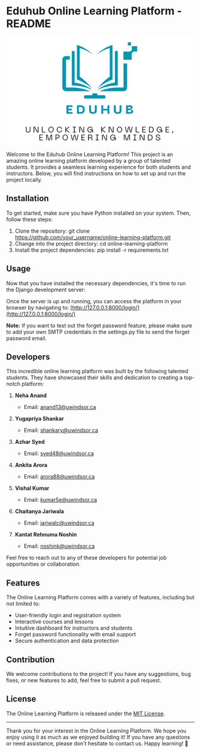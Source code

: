 # Eduhub Online Learning Platform - README

![Eduhub Online Learning Platform Logo](https://github.com/azhar9/COMP8347/blob/main/onlinelearningapp/static/images/Eduhub-4%202.png)

Welcome to the Eduhub Online Learning Platform! This project is an amazing online learning platform developed by a group of talented students. It provides a seamless learning experience for both students and instructors. Below, you will find instructions on how to set up and run the project locally.

## Installation

To get started, make sure you have Python installed on your system. Then, follow these steps:

1. Clone the repository: git clone https://github.com/your_username/online-learning-platform.git
2. Change into the project directory: cd online-learning-platform
3. Install the project dependencies: pip install -r requirements.txt


## Usage

Now that you have installed the necessary dependencies, it's time to run the Django development server:


Once the server is up and running, you can access the platform in your browser by navigating to: [http://127.0.0.1:8000/login/](http://127.0.0.1:8000/login/)

**Note:** If you want to test out the forget password feature, please make sure to add your own SMTP credentials in the settings.py file to send the forget password email.

## Developers

This incredible online learning platform was built by the following talented students. They have showcased their skills and dedication to creating a top-notch platform:

1. **Neha Anand**
   - Email: anand13@uwindsor.ca

2. **Yugapriya Shankar**
   - Email: shankary@uwindsor.ca

3. **Azhar Syed**
   - Email: syed48@uwindsor.ca

4. **Ankita Arora**
   - Email: arora88@uwindsor.ca

5. **Vishal Kumar**
   - Email: kumar5e@uwindsor.ca

6. **Chaitanya Jariwala**
   - Email: jariwalc@uwindsor.ca

7. **Kantat Rehnuma Noshin**
   - Email: noshink@uwindsor.ca

Feel free to reach out to any of these developers for potential job opportunities or collaboration.

## Features

The Online Learning Platform comes with a variety of features, including but not limited to:

- User-friendly login and registration system
- Interactive courses and lessons
- Intuitive dashboard for instructors and students
- Forget password functionality with email support
- Secure authentication and data protection

## Contribution

We welcome contributions to the project! If you have any suggestions, bug fixes, or new features to add, feel free to submit a pull request.

## License

The Online Learning Platform is released under the [MIT License](https://opensource.org/licenses/MIT).

---

Thank you for your interest in the Online Learning Platform. We hope you enjoy using it as much as we enjoyed building it! If you have any questions or need assistance, please don't hesitate to contact us. Happy learning! 🚀

